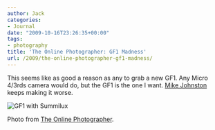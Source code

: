 ```yaml
---
author: Jack
categories:
- Journal
date: "2009-10-16T23:26:35+00:00"
tags:
- photography
title: 'The Online Photographer: GF1 Madness'
url: /2009/the-online-photographer-gf1-madness/
---
```


This seems like as good a reason as any to grab a new GF1. Any Micro 4/3rds camera would do, but the GF1 is the one I want. [Mike Johnston][1] keeps making it worse.

![GF1 with Summilux][2]
  
<span class="photo_caption">Photo from <a href='http://theonlinephotographer.typepad.com/the_online_photographer/2009/10/gf1-madness.html'>The Online Photographer</a>.</span>

 [1]: http://theonlinephotographer.typepad.com/the_online_photographer/blog_index.html
 [2]: /files/GF1-with-Summilux.jpg